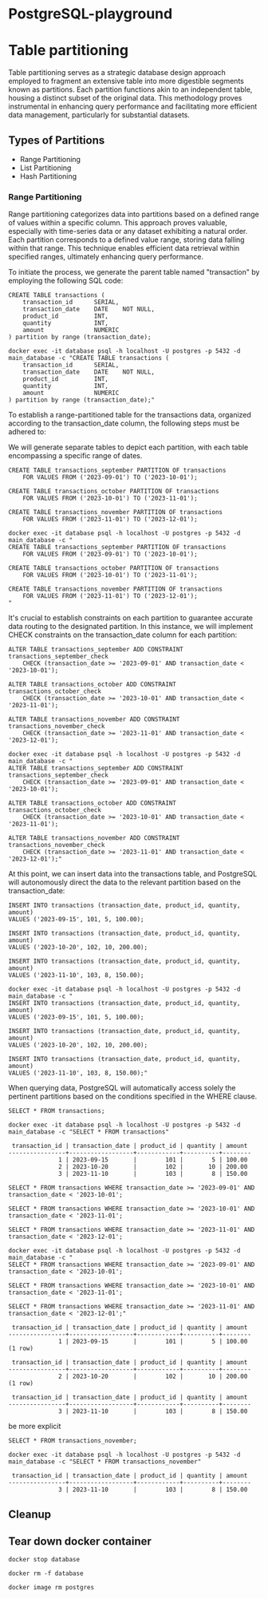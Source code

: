 # PostgreSQL-playground

# Table partitioning

Table partitioning serves as a strategic database design approach employed to fragment an extensive table into more digestible segments known as partitions. Each partition functions akin to an independent table, housing a distinct subset of the original data. This methodology proves instrumental in enhancing query performance and facilitating more efficient data management, particularly for substantial datasets.


## Types of Partitions

 * Range Partitioning
 * List Partitioning
 * Hash Partitioning

### Range Partitioning

Range partitioning categorizes data into partitions based on a defined range of values within a specific column. This approach proves valuable, especially with time-series data or any dataset exhibiting a natural order. Each partition corresponds to a defined value range, storing data falling within that range. This technique enables efficient data retrieval within specified ranges, ultimately enhancing query performance.

To initiate the process, we generate the parent table named "transaction" by employing the following SQL code:

```
CREATE TABLE transactions (
    transaction_id      SERIAL,
    transaction_date    DATE    NOT NULL,
    product_id          INT,
    quantity            INT,
    amount              NUMERIC
) partition by range (transaction_date);
```
```
docker exec -it database psql -h localhost -U postgres -p 5432 -d main_database -c "CREATE TABLE transactions (
    transaction_id      SERIAL,
    transaction_date    DATE    NOT NULL,
    product_id          INT,
    quantity            INT,
    amount              NUMERIC
) partition by range (transaction_date);"
```

To establish a range-partitioned table for the transactions data, organized according to the transaction_date column, the following steps must be adhered to:


We will generate separate tables to depict each partition, with each table encompassing a specific range of dates.

```
CREATE TABLE transactions_september PARTITION OF transactions
    FOR VALUES FROM ('2023-09-01') TO ('2023-10-01');

CREATE TABLE transactions_october PARTITION OF transactions
    FOR VALUES FROM ('2023-10-01') TO ('2023-11-01');

CREATE TABLE transactions_november PARTITION OF transactions
    FOR VALUES FROM ('2023-11-01') TO ('2023-12-01');
```

```
docker exec -it database psql -h localhost -U postgres -p 5432 -d main_database -c "
CREATE TABLE transactions_september PARTITION OF transactions
    FOR VALUES FROM ('2023-09-01') TO ('2023-10-01');

CREATE TABLE transactions_october PARTITION OF transactions
    FOR VALUES FROM ('2023-10-01') TO ('2023-11-01');

CREATE TABLE transactions_november PARTITION OF transactions
    FOR VALUES FROM ('2023-11-01') TO ('2023-12-01');
"
```

It's crucial to establish constraints on each partition to guarantee accurate data routing to the designated partition. In this instance, we will implement CHECK constraints on the transaction_date column for each partition:

```
ALTER TABLE transactions_september ADD CONSTRAINT transactions_september_check
    CHECK (transaction_date >= '2023-09-01' AND transaction_date < '2023-10-01');

ALTER TABLE transactions_october ADD CONSTRAINT transactions_october_check
    CHECK (transaction_date >= '2023-10-01' AND transaction_date < '2023-11-01');

ALTER TABLE transactions_november ADD CONSTRAINT transactions_november_check
    CHECK (transaction_date >= '2023-11-01' AND transaction_date < '2023-12-01');
```

```
docker exec -it database psql -h localhost -U postgres -p 5432 -d main_database -c "
ALTER TABLE transactions_september ADD CONSTRAINT transactions_september_check
    CHECK (transaction_date >= '2023-09-01' AND transaction_date < '2023-10-01');

ALTER TABLE transactions_october ADD CONSTRAINT transactions_october_check
    CHECK (transaction_date >= '2023-10-01' AND transaction_date < '2023-11-01');

ALTER TABLE transactions_november ADD CONSTRAINT transactions_november_check
    CHECK (transaction_date >= '2023-11-01' AND transaction_date < '2023-12-01');"
```

At this point, we can insert data into the transactions table, and PostgreSQL will autonomously direct the data to the relevant partition based on the transaction_date:
```
INSERT INTO transactions (transaction_date, product_id, quantity, amount)
VALUES ('2023-09-15', 101, 5, 100.00);

INSERT INTO transactions (transaction_date, product_id, quantity, amount)
VALUES ('2023-10-20', 102, 10, 200.00);

INSERT INTO transactions (transaction_date, product_id, quantity, amount)
VALUES ('2023-11-10', 103, 8, 150.00);
```

```
docker exec -it database psql -h localhost -U postgres -p 5432 -d main_database -c "
INSERT INTO transactions (transaction_date, product_id, quantity, amount)
VALUES ('2023-09-15', 101, 5, 100.00);

INSERT INTO transactions (transaction_date, product_id, quantity, amount)
VALUES ('2023-10-20', 102, 10, 200.00);

INSERT INTO transactions (transaction_date, product_id, quantity, amount)
VALUES ('2023-11-10', 103, 8, 150.00);"
```


When querying data, PostgreSQL will automatically access solely the pertinent partitions based on the conditions specified in the WHERE clause.

```
SELECT * FROM transactions;
```


```
docker exec -it database psql -h localhost -U postgres -p 5432 -d main_database -c "SELECT * FROM transactions"
```
```
 transaction_id | transaction_date | product_id | quantity | amount
----------------+------------------+------------+----------+--------
              1 | 2023-09-15       |        101 |        5 | 100.00
              2 | 2023-10-20       |        102 |       10 | 200.00
              3 | 2023-11-10       |        103 |        8 | 150.00
```


```
SELECT * FROM transactions WHERE transaction_date >= '2023-09-01' AND transaction_date < '2023-10-01';

SELECT * FROM transactions WHERE transaction_date >= '2023-10-01' AND transaction_date < '2023-11-01';

SELECT * FROM transactions WHERE transaction_date >= '2023-11-01' AND transaction_date < '2023-12-01';
```


```
docker exec -it database psql -h localhost -U postgres -p 5432 -d main_database -c "
SELECT * FROM transactions WHERE transaction_date >= '2023-09-01' AND transaction_date < '2023-10-01';

SELECT * FROM transactions WHERE transaction_date >= '2023-10-01' AND transaction_date < '2023-11-01';

SELECT * FROM transactions WHERE transaction_date >= '2023-11-01' AND transaction_date < '2023-12-01';"
```

```
 transaction_id | transaction_date | product_id | quantity | amount
----------------+------------------+------------+----------+--------
              1 | 2023-09-15       |        101 |        5 | 100.00
(1 row)

 transaction_id | transaction_date | product_id | quantity | amount
----------------+------------------+------------+----------+--------
              2 | 2023-10-20       |        102 |       10 | 200.00
(1 row)

 transaction_id | transaction_date | product_id | quantity | amount
----------------+------------------+------------+----------+--------
              3 | 2023-11-10       |        103 |        8 | 150.00
```

be more explicit
```
SELECT * FROM transactions_november;
```


```
docker exec -it database psql -h localhost -U postgres -p 5432 -d main_database -c "SELECT * FROM transactions_november"
```
```
 transaction_id | transaction_date | product_id | quantity | amount
----------------+------------------+------------+----------+--------
              3 | 2023-11-10       |        103 |        8 | 150.00
```


## Cleanup
## Tear down docker container

```
docker stop database

docker rm -f database

docker image rm postgres
```